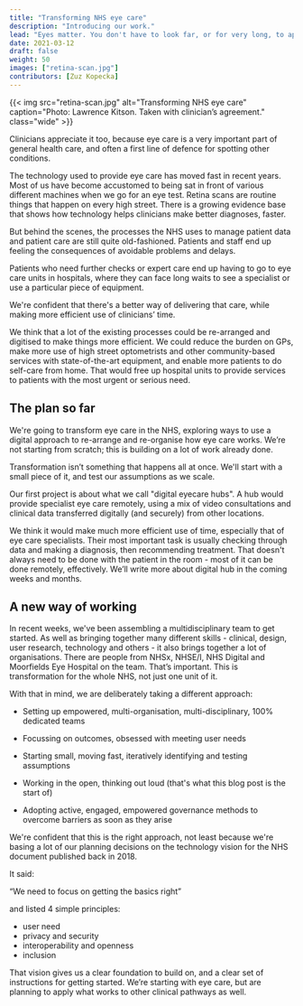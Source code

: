 ```yaml
---
title: "Transforming NHS eye care"
description: "Introducing our work."
lead: "Eyes matter. You don't have to look far, or for very long, to appreciate that for yourself. "
date: 2021-03-12
draft: false
weight: 50
images: ["retina-scan.jpg"]
contributors: [Zuz Kopecka]
---
```


{{< img src="retina-scan.jpg" alt="Transforming NHS eye care" caption="Photo: Lawrence Kitson. Taken with clinician’s agreement." class="wide" >}}

Clinicians appreciate it too, because eye care is a very important part of general health care, and often a first line of defence for spotting other conditions.

The technology used to provide eye care has moved fast in recent years. Most of us have become accustomed to being sat in front of various different machines when we go for an eye test. Retina scans are routine things that happen on every high street. There is a growing evidence base that shows how technology helps clinicians make better diagnoses, faster.

But behind the scenes, the processes the NHS uses to manage patient data and patient care are still quite old-fashioned. Patients and staff end up feeling the consequences of avoidable problems and delays.

Patients who need further checks or expert care end up having to go to eye care units in hospitals, where they can face long waits to see a specialist or use a particular piece of equipment.

We're confident that there's a better way of delivering that care, while making more efficient use of clinicians’ time.

We think that a lot of the existing processes could be re-arranged and digitised to make things more efficient. We could reduce the burden on GPs, make more use of high street optometrists and other community-based services with state-of-the-art equipment, and enable more patients to do self-care from home. That would free up hospital units to provide services to patients with the most urgent or serious need.

## The plan so far

We're going to transform eye care in the NHS, exploring ways to use a digital approach to re-arrange and re-organise how eye care works. We’re not starting from scratch; this is building on a lot of work already done.

Transformation isn’t something that happens all at once. We'll start with a small piece of it, and test our assumptions as we scale.

Our first project is about what we call "digital eyecare hubs". A hub would provide specialist eye care remotely, using a mix of video consultations and clinical data transferred digitally (and securely) from other locations.

We think it would make much more efficient use of time, especially that of eye care specialists. Their most important task is usually checking through data and making a diagnosis, then recommending treatment. That doesn't always need to be done with the patient in the room - most of it can be done remotely, effectively. We’ll write more about digital hub in the coming weeks and months.

## A new way of working

In recent weeks, we've been assembling a multidisciplinary team to get started. As well as bringing together many different skills - clinical, design, user research, technology and others - it also brings together a lot of organisations. There are people from NHSx, NHSE/I, NHS Digital and Moorfields Eye Hospital on the team. That’s important. This is transformation for the whole NHS, not just one unit of it.  

With that in mind, we are deliberately taking a different approach:

* Setting up empowered, multi-organisation, multi-disciplinary, 100% dedicated teams

* Focussing on outcomes, obsessed with meeting user needs

* Starting small, moving fast, iteratively identifying and testing assumptions

* Working in the open, thinking out loud (that's what this blog post is the start of)

* Adopting active, engaged, empowered governance methods to overcome barriers as soon as they arise


We're confident that this is the right approach, not least because we're basing a lot of our planning decisions on the technology vision for the NHS document published back in 2018.

It said:

“We need to focus on getting the basics right”

and listed 4 simple principles:

* user need
* privacy and security
* interoperability and openness
* inclusion


That vision gives us a clear foundation to build on, and a clear set of instructions for getting started. We’re starting with eye care, but are planning to apply what works to other clinical pathways as well.
